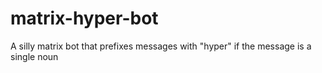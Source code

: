 # matrix-hyper-bot
A silly matrix bot that prefixes messages with "hyper" if the message is a single noun
